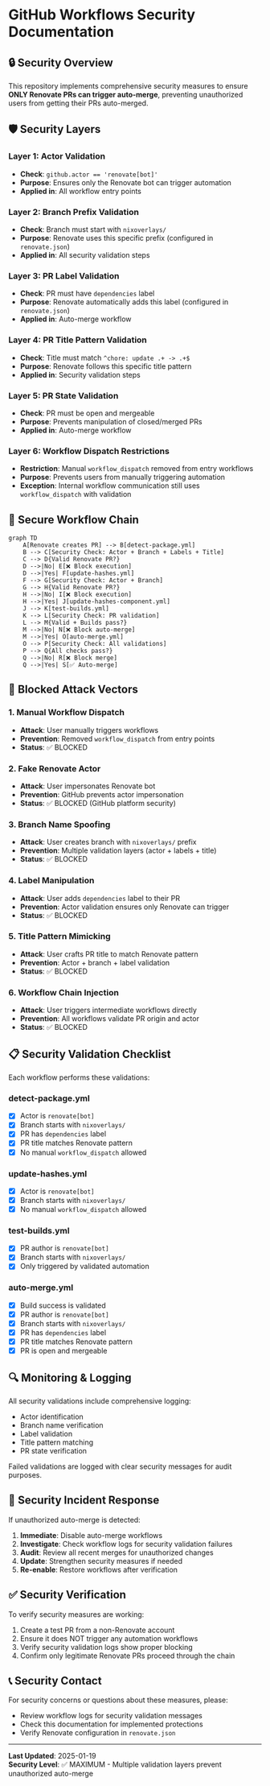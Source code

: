 # GitHub Workflows Security Documentation

## 🔒 Security Overview

This repository implements comprehensive security measures to ensure **ONLY Renovate PRs can trigger auto-merge**, preventing unauthorized users from getting their PRs auto-merged.

## 🛡️ Security Layers

### Layer 1: Actor Validation

- **Check**: `github.actor == 'renovate[bot]'`
- **Purpose**: Ensures only the Renovate bot can trigger automation
- **Applied in**: All workflow entry points

### Layer 2: Branch Prefix Validation

- **Check**: Branch must start with `nixoverlays/`
- **Purpose**: Renovate uses this specific prefix (configured in `renovate.json`)
- **Applied in**: All security validation steps

### Layer 3: PR Label Validation

- **Check**: PR must have `dependencies` label
- **Purpose**: Renovate automatically adds this label (configured in `renovate.json`)
- **Applied in**: Auto-merge workflow

### Layer 4: PR Title Pattern Validation

- **Check**: Title must match `^chore: update .+ -> .+$`
- **Purpose**: Renovate follows this specific title pattern
- **Applied in**: Security validation steps

### Layer 5: PR State Validation

- **Check**: PR must be open and mergeable
- **Purpose**: Prevents manipulation of closed/merged PRs
- **Applied in**: Auto-merge workflow

### Layer 6: Workflow Dispatch Restrictions

- **Restriction**: Manual `workflow_dispatch` removed from entry workflows
- **Purpose**: Prevents users from manually triggering automation
- **Exception**: Internal workflow communication still uses `workflow_dispatch` with validation

## 🔄 Secure Workflow Chain

```mermaid
graph TD
    A[Renovate creates PR] --> B[detect-package.yml]
    B --> C[Security Check: Actor + Branch + Labels + Title]
    C --> D{Valid Renovate PR?}
    D -->|No| E[❌ Block execution]
    D -->|Yes| F[update-hashes.yml]
    F --> G[Security Check: Actor + Branch]
    G --> H{Valid Renovate PR?}
    H -->|No| I[❌ Block execution]
    H -->|Yes| J[update-hashes-component.yml]
    J --> K[test-builds.yml]
    K --> L[Security Check: PR validation]
    L --> M{Valid + Builds pass?}
    M -->|No| N[❌ Block auto-merge]
    M -->|Yes| O[auto-merge.yml]
    O --> P[Security Check: All validations]
    P --> Q{All checks pass?}
    Q -->|No| R[❌ Block merge]
    Q -->|Yes| S[✅ Auto-merge]
```

## 🚫 Blocked Attack Vectors

### 1. Manual Workflow Dispatch

- **Attack**: User manually triggers workflows
- **Prevention**: Removed `workflow_dispatch` from entry points
- **Status**: ✅ BLOCKED

### 2. Fake Renovate Actor

- **Attack**: User impersonates Renovate bot
- **Prevention**: GitHub prevents actor impersonation
- **Status**: ✅ BLOCKED (GitHub platform security)

### 3. Branch Name Spoofing

- **Attack**: User creates branch with `nixoverlays/` prefix
- **Prevention**: Multiple validation layers (actor + labels + title)
- **Status**: ✅ BLOCKED

### 4. Label Manipulation

- **Attack**: User adds `dependencies` label to their PR
- **Prevention**: Actor validation ensures only Renovate can trigger
- **Status**: ✅ BLOCKED

### 5. Title Pattern Mimicking

- **Attack**: User crafts PR title to match Renovate pattern
- **Prevention**: Actor + branch + label validation
- **Status**: ✅ BLOCKED

### 6. Workflow Chain Injection

- **Attack**: User triggers intermediate workflows directly
- **Prevention**: All workflows validate PR origin and actor
- **Status**: ✅ BLOCKED

## 📋 Security Validation Checklist

Each workflow performs these validations:

### detect-package.yml

- [x] Actor is `renovate[bot]`
- [x] Branch starts with `nixoverlays/`
- [x] PR has `dependencies` label
- [x] PR title matches Renovate pattern
- [x] No manual `workflow_dispatch` allowed

### update-hashes.yml

- [x] Actor is `renovate[bot]`
- [x] Branch starts with `nixoverlays/`
- [x] No manual `workflow_dispatch` allowed

### test-builds.yml

- [x] PR author is `renovate[bot]`
- [x] Branch starts with `nixoverlays/`
- [x] Only triggered by validated automation

### auto-merge.yml

- [x] Build success is validated
- [x] PR author is `renovate[bot]`
- [x] Branch starts with `nixoverlays/`
- [x] PR has `dependencies` label
- [x] PR title matches Renovate pattern
- [x] PR is open and mergeable

## 🔍 Monitoring & Logging

All security validations include comprehensive logging:

- Actor identification
- Branch name verification
- Label validation
- Title pattern matching
- PR state verification

Failed validations are logged with clear security messages for audit purposes.

## 🚨 Security Incident Response

If unauthorized auto-merge is detected:

1. **Immediate**: Disable auto-merge workflows
2. **Investigate**: Check workflow logs for security validation failures
3. **Audit**: Review all recent merges for unauthorized changes
4. **Update**: Strengthen security measures if needed
5. **Re-enable**: Restore workflows after verification

## ✅ Security Verification

To verify security measures are working:

1. Create a test PR from a non-Renovate account
2. Ensure it does NOT trigger any automation workflows
3. Verify security validation logs show proper blocking
4. Confirm only legitimate Renovate PRs proceed through the chain

## 📞 Security Contact

For security concerns or questions about these measures, please:

- Review workflow logs for security validation messages
- Check this documentation for implemented protections
- Verify Renovate configuration in `renovate.json`

---

**Last Updated**: 2025-01-19  
**Security Level**: ✅ MAXIMUM - Multiple validation layers prevent unauthorized auto-merge
